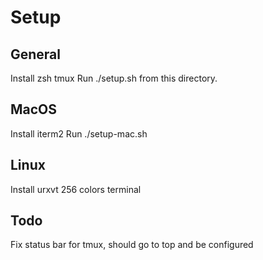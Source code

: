 # Setup

## General
Install zsh tmux
Run ./setup.sh from this directory.

## MacOS
Install iterm2
Run ./setup-mac.sh

## Linux
Install urxvt 256 colors terminal

## Todo
Fix status bar for tmux, should go to top and be configured
